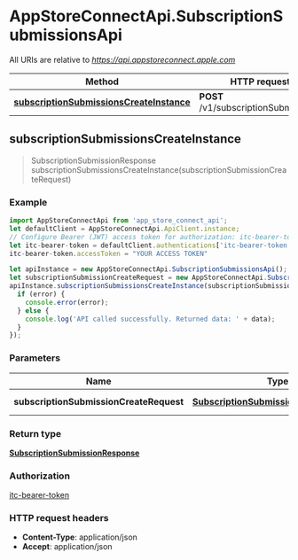 # AppStoreConnectApi.SubscriptionSubmissionsApi

All URIs are relative to *https://api.appstoreconnect.apple.com*

Method | HTTP request | Description
------------- | ------------- | -------------
[**subscriptionSubmissionsCreateInstance**](SubscriptionSubmissionsApi.md#subscriptionSubmissionsCreateInstance) | **POST** /v1/subscriptionSubmissions | 



## subscriptionSubmissionsCreateInstance

> SubscriptionSubmissionResponse subscriptionSubmissionsCreateInstance(subscriptionSubmissionCreateRequest)



### Example

```javascript
import AppStoreConnectApi from 'app_store_connect_api';
let defaultClient = AppStoreConnectApi.ApiClient.instance;
// Configure Bearer (JWT) access token for authorization: itc-bearer-token
let itc-bearer-token = defaultClient.authentications['itc-bearer-token'];
itc-bearer-token.accessToken = "YOUR ACCESS TOKEN"

let apiInstance = new AppStoreConnectApi.SubscriptionSubmissionsApi();
let subscriptionSubmissionCreateRequest = new AppStoreConnectApi.SubscriptionSubmissionCreateRequest(); // SubscriptionSubmissionCreateRequest | SubscriptionSubmission representation
apiInstance.subscriptionSubmissionsCreateInstance(subscriptionSubmissionCreateRequest, (error, data, response) => {
  if (error) {
    console.error(error);
  } else {
    console.log('API called successfully. Returned data: ' + data);
  }
});
```

### Parameters


Name | Type | Description  | Notes
------------- | ------------- | ------------- | -------------
 **subscriptionSubmissionCreateRequest** | [**SubscriptionSubmissionCreateRequest**](SubscriptionSubmissionCreateRequest.md)| SubscriptionSubmission representation | 

### Return type

[**SubscriptionSubmissionResponse**](SubscriptionSubmissionResponse.md)

### Authorization

[itc-bearer-token](../README.md#itc-bearer-token)

### HTTP request headers

- **Content-Type**: application/json
- **Accept**: application/json

